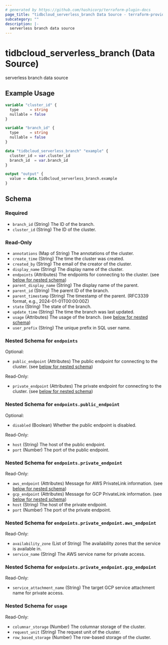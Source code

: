 ```yaml
---
# generated by https://github.com/hashicorp/terraform-plugin-docs
page_title: "tidbcloud_serverless_branch Data Source - terraform-provider-tidbcloud"
subcategory: ""
description: |-
  serverless branch data source
---
```


# tidbcloud_serverless_branch (Data Source)

serverless branch data source

## Example Usage

```terraform
variable "cluster_id" {
  type     = string
  nullable = false
}

variable "branch_id" {
  type     = string
  nullable = false
}

data "tidbcloud_serverless_branch" "example" {
  cluster_id = var.cluster_id
  branch_id  = var.branch_id
}

output "output" {
  value = data.tidbcloud_serverless_branch.example
}
```

<!-- schema generated by tfplugindocs -->
## Schema

### Required

- `branch_id` (String) The ID of the branch.
- `cluster_id` (String) The ID of the cluster.

### Read-Only

- `annotations` (Map of String) The annotations of the cluster.
- `create_time` (String) The time the cluster was created.
- `created_by` (String) The email of the creator of the cluster.
- `display_name` (String) The display name of the cluster.
- `endpoints` (Attributes) The endpoints for connecting to the cluster. (see [below for nested schema](#nestedatt--endpoints))
- `parent_display_name` (String) The display name of the parent.
- `parent_id` (String) The parent ID of the branch.
- `parent_timestamp` (String) The timestamp of the parent. (RFC3339 format, e.g., 2024-01-01T00:00:00Z)
- `state` (String) The state of the branch.
- `update_time` (String) The time the branch was last updated.
- `usage` (Attributes) The usage of the branch. (see [below for nested schema](#nestedatt--usage))
- `user_prefix` (String) The unique prefix in SQL user name.

<a id="nestedatt--endpoints"></a>
### Nested Schema for `endpoints`

Optional:

- `public_endpoint` (Attributes) The public endpoint for connecting to the cluster. (see [below for nested schema](#nestedatt--endpoints--public_endpoint))

Read-Only:

- `private_endpoint` (Attributes) The private endpoint for connecting to the cluster. (see [below for nested schema](#nestedatt--endpoints--private_endpoint))

<a id="nestedatt--endpoints--public_endpoint"></a>
### Nested Schema for `endpoints.public_endpoint`

Optional:

- `disabled` (Boolean) Whether the public endpoint is disabled.

Read-Only:

- `host` (String) The host of the public endpoint.
- `port` (Number) The port of the public endpoint.


<a id="nestedatt--endpoints--private_endpoint"></a>
### Nested Schema for `endpoints.private_endpoint`

Read-Only:

- `aws_endpoint` (Attributes) Message for AWS PrivateLink information. (see [below for nested schema](#nestedatt--endpoints--private_endpoint--aws_endpoint))
- `gcp_endpoint` (Attributes) Message for GCP PrivateLink information. (see [below for nested schema](#nestedatt--endpoints--private_endpoint--gcp_endpoint))
- `host` (String) The host of the private endpoint.
- `port` (Number) The port of the private endpoint.

<a id="nestedatt--endpoints--private_endpoint--aws_endpoint"></a>
### Nested Schema for `endpoints.private_endpoint.aws_endpoint`

Read-Only:

- `availability_zone` (List of String) The availability zones that the service is available in.
- `service_name` (String) The AWS service name for private access.


<a id="nestedatt--endpoints--private_endpoint--gcp_endpoint"></a>
### Nested Schema for `endpoints.private_endpoint.gcp_endpoint`

Read-Only:

- `service_attachment_name` (String) The target GCP service attachment name for private access.




<a id="nestedatt--usage"></a>
### Nested Schema for `usage`

Read-Only:

- `columnar_storage` (Number) The columnar storage of the cluster.
- `request_unit` (String) The request unit of the cluster.
- `row_based_storage` (Number) The row-based storage of the cluster.
